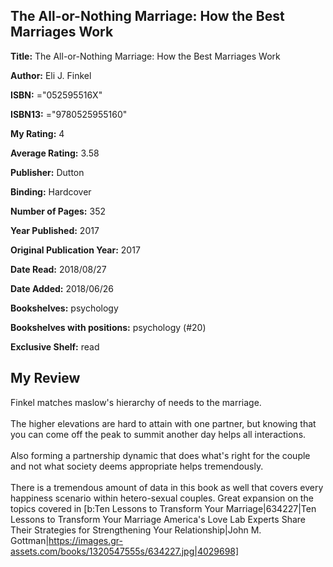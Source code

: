 ## The All-or-Nothing Marriage: How the Best Marriages Work

**Title:** The All-or-Nothing Marriage: How the Best Marriages Work

**Author:** Eli J. Finkel

**ISBN:** ="052595516X"

**ISBN13:** ="9780525955160"

**My Rating:** 4

**Average Rating:** 3.58

**Publisher:** Dutton

**Binding:** Hardcover

**Number of Pages:** 352

**Year Published:** 2017

**Original Publication Year:** 2017

**Date Read:** 2018/08/27

**Date Added:** 2018/06/26

**Bookshelves:** psychology

**Bookshelves with positions:** psychology (#20)

**Exclusive Shelf:** read


## My Review

Finkel matches maslow's hierarchy of needs to the marriage.<br/><br/>The higher elevations are hard to attain with one partner, but knowing that you can come off the peak to summit another day helps all interactions.<br/><br/>Also forming a partnership dynamic that does what's right for the couple and not what society deems appropriate helps tremendously.<br/><br/>There is a tremendous amount of data in this book as well that covers every happiness scenario within hetero-sexual couples. Great expansion on the topics covered in [b:Ten Lessons to Transform Your Marriage|634227|Ten Lessons to Transform Your Marriage  America's Love Lab Experts Share Their Strategies for Strengthening Your Relationship|John M. Gottman|https://images.gr-assets.com/books/1320547555s/634227.jpg|4029698]
